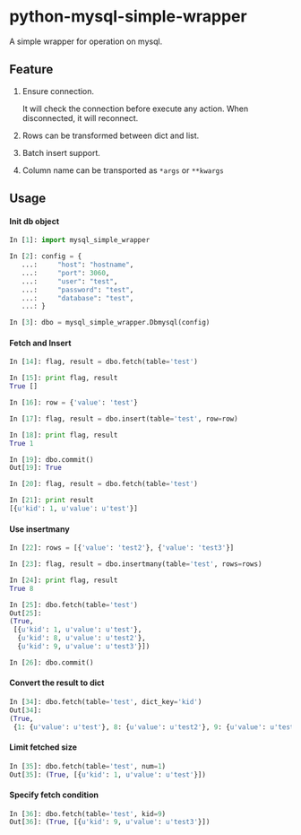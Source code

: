# python-mysql-simple-wrapper

A simple wrapper for operation on mysql.

## Feature

1. Ensure connection.

    It will check the connection before execute any action.
    When disconnected, it will reconnect.

1. Rows can be transformed between dict and list.

1. Batch insert support.

1. Column name can be transported as `*args` or `**kwargs`

## Usage

#### Init db object

```python
In [1]: import mysql_simple_wrapper

In [2]: config = {
   ...:     "host": "hostname",
   ...:     "port": 3060,
   ...:     "user": "test",
   ...:     "password": "test",
   ...:     "database": "test",
   ...: }

In [3]: dbo = mysql_simple_wrapper.Dbmysql(config)
```

#### Fetch and Insert

```python
In [14]: flag, result = dbo.fetch(table='test')

In [15]: print flag, result
True []

In [16]: row = {'value': 'test'}

In [17]: flag, result = dbo.insert(table='test', row=row)

In [18]: print flag, result
True 1

In [19]: dbo.commit()
Out[19]: True

In [20]: flag, result = dbo.fetch(table='test')

In [21]: print result
[{u'kid': 1, u'value': u'test'}]
```

#### Use insertmany

```python
In [22]: rows = [{'value': 'test2'}, {'value': 'test3'}]

In [23]: flag, result = dbo.insertmany(table='test', rows=rows)

In [24]: print flag, result
True 8

In [25]: dbo.fetch(table='test')
Out[25]:
(True,
 [{u'kid': 1, u'value': u'test'},
  {u'kid': 8, u'value': u'test2'},
  {u'kid': 9, u'value': u'test3'}])

In [26]: dbo.commit()  
```

#### Convert the result to dict

```python
In [34]: dbo.fetch(table='test', dict_key='kid')                                                                                                                                                     
Out[34]:
(True,
 {1: {u'value': u'test'}, 8: {u'value': u'test2'}, 9: {u'value': u'test3'}})
```

#### Limit fetched size

```python
In [35]: dbo.fetch(table='test', num=1)
Out[35]: (True, [{u'kid': 1, u'value': u'test'}])
```

#### Specify fetch condition

```python
In [36]: dbo.fetch(table='test', kid=9)
Out[36]: (True, [{u'kid': 9, u'value': u'test3'}])
```
